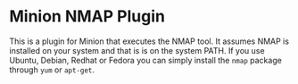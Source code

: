 Minion NMAP Plugin
===================

This is a plugin for Minion that executes the NMAP tool. It assumes NMAP is installed on your system and that is is on the system PATH. If you use Ubuntu, Debian, Redhat or Fedora you can simply install the `nmap` package through `yum` or `apt-get`.

